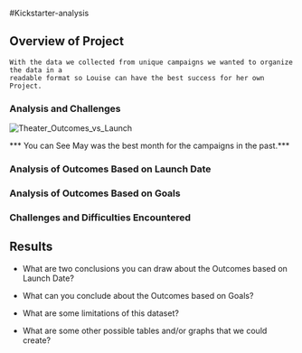 #Kickstarter-analysis

## Overview of Project

    With the data we collected from unique campaigns we wanted to organize the data in a 
    readable format so Louise can have the best success for her own Project.

###   Analysis and Challenges

    
![Theater_Outcomes_vs_Launch](https://user-images.githubusercontent.com/109993695/182515113-774ae212-a6b8-4669-a70e-9c7f74745a13.png)


*** You can See May was the best month for the campaigns in the past.***



### Analysis of Outcomes Based on Launch Date

### Analysis of Outcomes Based on Goals

### Challenges and Difficulties Encountered

## Results

- What are two conclusions you can draw about the Outcomes based on Launch Date?

- What can you conclude about the Outcomes based on Goals?

- What are some limitations of this dataset?

- What are some other possible tables and/or graphs that we could create?
